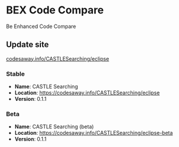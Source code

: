# BEX Code Compare
Be Enhanced Code Compare

## Update site
[codesaway.info/CASTLESearching/eclipse](https://codesaway.info/CASTLESearching/eclipse)

### Stable
* **Name**: CASTLE Searching
* **Location**: https://codesaway.info/CASTLESearching/eclipse
* **Version**: 0.1.1

### Beta
* **Name**: CASTLE Searching (beta)
* **Location**: https://codesaway.info/CASTLESearching/eclipse-beta
* **Version**: 0.1.1